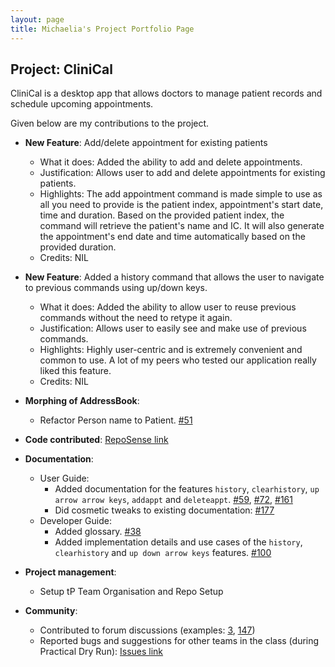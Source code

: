 ```yaml
---
layout: page
title: Michaelia's Project Portfolio Page
---
```


## Project: CliniCal

CliniCal is a desktop app that allows doctors to manage patient records and schedule upcoming appointments.

Given below are my contributions to the project.

* **New Feature**: Add/delete appointment for existing patients
  * What it does: Added the ability to add and delete appointments.
  * Justification: Allows user to add and delete appointments for existing patients.
  * Highlights: The add appointment command is made simple to use as all you need to provide is the patient index, appointment's start date, time and duration. 
  Based on the provided patient index, the command will retrieve the patient's name and IC. It will also generate the appointment's end date and time automatically based on the provided duration.
  * Credits: NIL

* **New Feature**: Added a history command that allows the user to navigate to previous commands using up/down keys.
  * What it does: Added the ability to allow user to reuse previous commands without the need to retype it again.
  * Justification: Allows user to easily see and make use of previous commands.
  * Highlights: Highly user-centric and is extremely convenient and common to use. A lot of my peers who tested our application really liked this feature.
  * Credits: NIL
  
* **Morphing of AddressBook**:
  * Refactor Person name to Patient. [\#51](https://github.com/AY2021S1-CS2103T-W11-4/tp/pull/51)
  
* **Code contributed**: [RepoSense link](https://nus-cs2103-ay2021s1.github.io/tp-dashboard/#breakdown=true&search=michaeliaaa)

* **Documentation**:
  * User Guide:
    * Added documentation for the features `history`, `clearhistory`, `up arrow arrow keys`, `addappt` and `deleteappt`. [\#59](https://github.com/AY2021S1-CS2103T-W11-4/tp/pull/59), [\#72](https://github.com/AY2021S1-CS2103T-W11-4/tp/pull/72), [\#161](https://github.com/AY2021S1-CS2103T-W11-4/tp/pull/161)
    * Did cosmetic tweaks to existing documentation: [\#177](https://github.com/AY2021S1-CS2103T-W11-4/tp/pull/177)
  * Developer Guide:
    * Added glossary. [\#38](https://github.com/AY2021S1-CS2103T-W11-4/tp/pull/38)
    * Added implementation details and use cases of the `history`, `clearhistory` and `up down arrow keys` features. [\#100](https://github.com/AY2021S1-CS2103T-W11-4/tp/pull/100)
    
* **Project management**:
  * Setup tP Team Organisation and Repo Setup
        
* **Community**:
  * Contributed to forum discussions (examples: [3](https://github.com/nus-cs2103-AY2021S1/forum/issues/3), [147](https://github.com/nus-cs2103-AY2021S1/forum/issues/147))
  * Reported bugs and suggestions for other teams in the class (during Practical Dry Run): [Issues link](https://github.com/Michaeliaaa/ped/issues)


